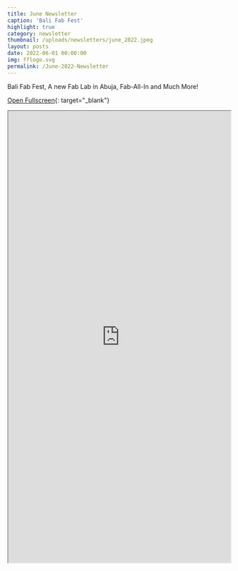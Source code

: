```yaml
---
title: June Newsletter
caption: 'Bali Fab Fest'
highlight: true
category: newsletter
thumbnail: /uploads/newsletters/june_2022.jpeg
layout: posts
date: 2022-06-01 00:00:00
img: fflogo.svg
permalink: /June-2022-Newsletter
---
```


Bali Fab Fest, A new Fab Lab in Abuja, Fab-All-In and Much More!

[Open Fullscreen](https://mailchi.mp/fabfoundation.org/the-fab-foundation-january-newsletter-is-here-4551420){: target="_blank"}

<iframe src="https://mailchi.mp/fabfoundation.org/the-fab-foundation-january-newsletter-is-here-4551420" style="max-width: 1024px; width: 100%; margin: 0 auto; height: 1024px"></iframe>
